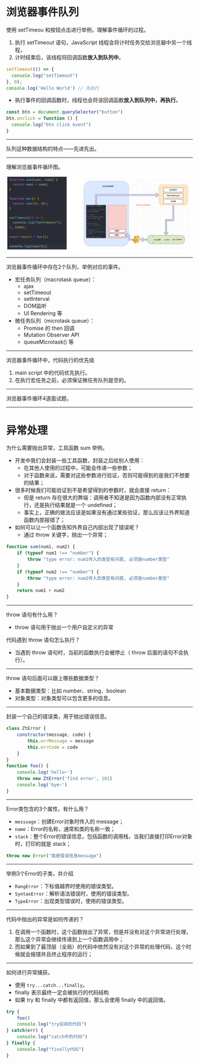 # 浏览器事件队列

使用 setTimeou 和按钮点击进行举例，理解事件循环的过程。

1. 执行 setTimeout 语句，JavaScript 线程会将计时任务交给浏览器中另一个线程，
2. 计时结束后，该线程将回调函数**放入到队列中**。

```javascript
setTimeout(() => {
  console.log("setTimeout")
}, 0);
console.log('Hello World') // 先执行
```

- 执行事件的回调函数时，线程也会将该回调函数**放入到队列中，再执行**。

```javascript
const btn = document.querySelector("button")
btn.onclick = function () {
  console.log("btn click event")
}
```

-----

队列这种数据结构的特点——先进先出。

-----

理解浏览器事件循环图。

![浏览器事件循环图](NodeAssets/浏览器事件循环图.jpg)

-----

浏览器事件循环中存在2个队列，举例对应的事件。

- 宏任务队列（macrotask queue）：
	- ajax
	- setTimeout
	- setInterval
	- DOM监听
	- UI Rendering 等 
- 微任务队列（microtask queue）：
	- Promise 的 then 回调
	- Mutation Observer API
	- queueMicrotask() 等

-----

浏览器事件循环中，代码执行的优先级

1. main script 中的代码优先执行。
2. 在执行宏任务之前，必须保证微任务队列是空的。

-----

浏览器事件循环4道面试题。

-----

# 异常处理

为什么需要抛出异常，工具函数 sum 举例。

- 开发中我们会封装一些工具函数，封装之后给别人使用： 
	- 在其他人使用的过程中，可能会传递一些参数； 
	- 对于函数来说，需要对这些参数进行验证，否则可能得到的是我们不想要的结果；
- 很多时候我们可能验证到不是希望得到的参数时，就会直接 return： 
	- 但是 return 存在很大的弊端：调用者不知道是因为函数内部没有正常执行，还是执行结果就是一个 undefined； 
	- 事实上，正确的做法应该是如果没有通过某些验证，那么应该让外界知道函数内部报错了；
- 如何可以让一个函数告知外界自己内部出现了错误呢？
	- 通过 throw 关键字，抛出一个异常；

```javascript
function sum(num1, num2) {
	if (typeof num1 !== "number") {
		throw "type error: num1传入的类型有问题, 必须是number类型"
	}
	if (typeof num2 !== "number") {
		throw "type error: num2传入的类型有问题, 必须是number类型"
	}
	return num1 + num2
}
```

-----

throw 语句有什么用？

- throw 语句用于抛出一个用户自定义的异常

代码遇到 throw 语句怎么执行？

- 当遇到 throw 语句时，当前的函数执行会被停止（ throw 后面的语句不会执行）。

-----

throw 语句后面可以跟上哪些数据类型？

- 基本数据类型：比如 number、string、boolean 
- 对象类型：对象类型可以包含更多的信息。

-----

封装一个自己的错误类，用于抛出错误信息。

```javascript
class ZtError {
	constructor(message, code) {
		this.errMessage = message
		this.errCode = code
	}
}
function foo() {
	console.log('hello~')
	throw new ZtError('find error', 101)
	console.log('bye~')
}
```

-----

Error类包含的3个属性，有什么用？

- `messsage`：创建Error对象时传入的 message； 
- `name`：Error的名称，通常和类的名称一致；
- `stack`：整个Error的错误信息，包括函数的调用栈，当我们直接打印Error对象时，打印的就是 stack；

```javascript
throw new Error("我是错误信息message")
```

-----

举例3个Error的子类，并介绍

- `RangError`：下标值越界时使用的错误类型。
- `SyntaxError`：解析语法错误时，使用的错误类型。
- `TypeError`：出现类型错误时，使用的错误类型。

-----

代码中抛出的异常是如何传递的？

1. 在调用一个函数时，这个函数抛出了异常，但是并没有对这个异常进行处理，那么这个异常会继续传递到上一个函数调用中；
2. 而如果到了最顶层（全局）的代码中依然没有对这个异常的处理代码，这个时候就会报错并且终止程序的运行；

-----

如何进行异常捕获。

- 使用 `try...catch...finally`。
- finally 表示最终一定会被执行的代码结构
- 如果 try 和 finally 中都有返回值，那么会使用 finally 中的返回值。

```javascript
try {
	foo()
	console.log("try后续的代码")
} catch(err) {
	console.log("catch中的代码")
} finally {
	console.log("finally代码")
}
```